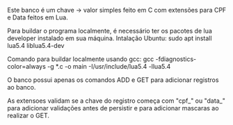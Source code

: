 Este banco é um chave -> valor simples feito em C com extensões para CPF e Data feitos em Lua. 

Para buildar o programa localmente, é necessário ter os pacotes de lua developer instalado em sua máquina. Intalação Ubuntu: sudo apt install lua5.4 liblua5.4-dev

Comando para buildar localmente usando gcc: gcc -fdiagnostics-color=always -g *.c -o main -I/usr/include/lua5.4 -llua5.4

O banco possui apenas os comandos ADD e GET para adicionar registros ao banco. 

As extensoes validam se a chave do registro começa com "cpf_" ou "data_" para adicionar validações antes de persistir e para adicionar mascaras ao realizar o GET. 
